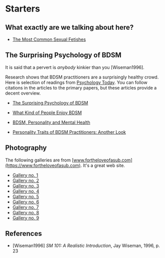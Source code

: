 # Starters

## What exactly are we talking about here?

* [The Most Common Sexual Fetishes](https://www.allure.com/story/common-sexual-fetishes-kinks)


## The Surprising Psychology of BDSM

It is said that a pervert is *anybody* kinkier than you [Wiseman1996].

Research shows that BDSM practitioners are a surprisingly healthy crowd. Here is selection of readings from [Psychology Today](https://www.psychologytoday.com). You can follow citations in the articles to the primary papers, but these articles provide a decent overview.

* [The Surprising Psychology of BDSM](https://www.psychologytoday.com/us/blog/the-wide-wide-world-psychology/201502/the-surprising-psychology-bdsm)

* [What Kind of People Enjoy BDSM](https://www.psychologytoday.com/us/blog/all-about-sex/201908/what-kind-people-enjoy-bdsm)

* [BDSM, Personality and Mental Health](https://www.psychologytoday.com/us/blog/unique-everybody-else/201307/bdsm-personality-and-mental-health)

* [Personality Traits of BDSM Practitioners: Another Look](https://www.psychologytoday.com/us/blog/unique-everybody-else/201502/personality-traits-bdsm-practitioners-another-look)

## Photography

The following galleries are from [www.fortheloveofasub.com](https://www.fortheloveofasub.com). It's a great web site.

*  [Gallery no. 1](https://www.fortheloveofasub.com/new-gallery)
*  [Gallery no. 2](https://www.fortheloveofasub.com/black-and-white-photo-gallery-2)
*  [Gallery no. 3](https://www.fortheloveofasub.com/photo-gallery-3)
*  [Gallery no. 4](https://www.fortheloveofasub.com/photo-gallery-4)
*  [Gallery no. 5](https://www.fortheloveofasub.com/photo-gallery-5)
*  [Gallery no. 6](https://www.fortheloveofasub.com/photo-gallery-6)
*  [Gallery no. 7](https://www.fortheloveofasub.com/photo-gallery-7)
*  [Gallery no. 8](https://www.fortheloveofasub.com/photo-gallery-8)
*  [Gallery no. 9](https://www.fortheloveofasub.com/photo-gallery-9)



## References

* [Wiseman1996] *SM 101: A Realistic Introduction*, Jay Wiseman, 1996, p. 23

